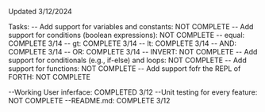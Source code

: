 Updated 3/12/2024

Tasks:
-- Add support for variables and constants: NOT COMPLETE
-- Add support for conditions (boolean expressions): NOT COMPLETE
    -- equal: COMPLETE 3/14
    -- gt: COMPLETE 3/14
    -- lt: COMPLETE 3/14
    -- AND: COMPLETE 3/14
    -- OR: COMPLETE 3/14
    -- INVERT: NOT COMPLETE
-- Add support for conditionals (e.g., if-else) and loops: NOT COMPLETE
-- Add support for functions: NOT COMPLETE
-- Add support fofr the REPL of FORTH: NOT COMPLETE

--Working User inferface: COMPLETED 3/12
--Unit testing for every feature: NOT COMPLETE 
--README.md: COMPLETE 3/12
